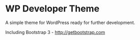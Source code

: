 # WP Developer Theme
A simple theme for WordPress ready for further development.

Including Bootstrap 3 - http://getbootstrap.com
